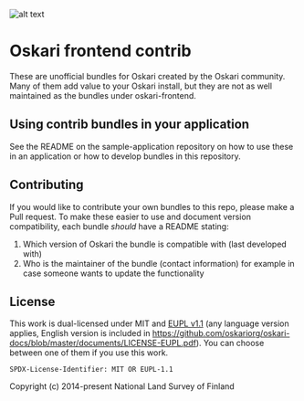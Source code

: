 ![alt text](../oskari-frontend/resources/oskari_logo_rgb_horizontal.svg "Oskari logo")

# Oskari frontend contrib

These are unofficial bundles for Oskari created by the Oskari community. Many of them add value to your Oskari install, but they are not as well maintained as the bundles under oskari-frontend.

## Using contrib bundles in your application

See the README on the sample-application repository on how to use these in an application or how to develop bundles in this repository.

## Contributing

If you would like to contribute your own bundles to this repo, please make a Pull request. To make these easier to use and document version compatibility, each bundle _should_ have a README stating:
1. Which version of Oskari the bundle is compatible with (last developed with)
2. Who is the maintainer of the bundle (contact information) for example in case someone wants to update the functionality

## License
 
This work is dual-licensed under MIT and [EUPL v1.1](https://joinup.ec.europa.eu/software/page/eupl/licence-eupl) 
(any language version applies, English version is included in https://github.com/oskariorg/oskari-docs/blob/master/documents/LICENSE-EUPL.pdf).
You can choose between one of them if you use this work.
 
`SPDX-License-Identifier: MIT OR EUPL-1.1`

Copyright (c) 2014-present National Land Survey of Finland

